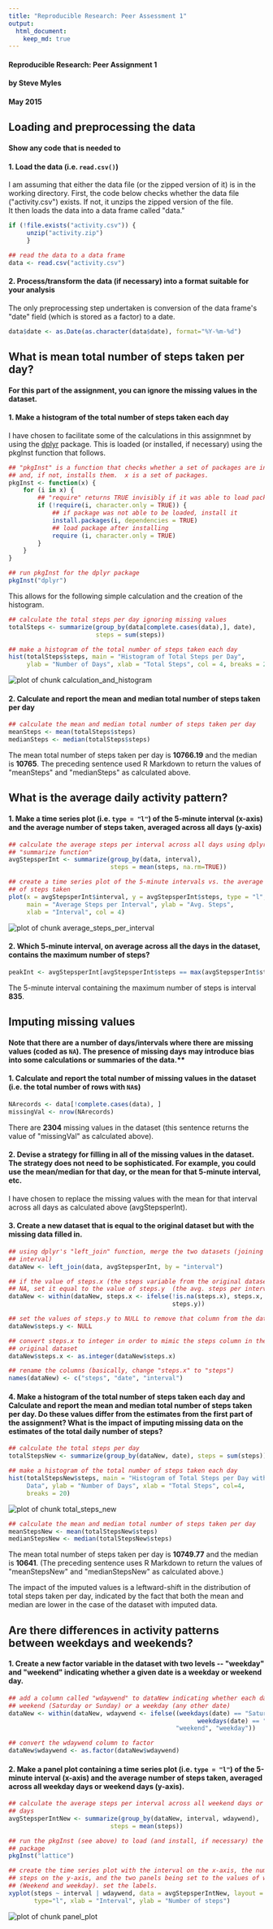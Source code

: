 ```yaml
---
title: "Reproducible Research: Peer Assessment 1"
output: 
  html_document:
    keep_md: true
---
```


#### Reproducible Research: Peer Assignment 1
#### by Steve Myles
#### May 2015


## Loading and preprocessing the data

#### Show any code that is needed to

#### 1. Load the data (i.e. `read.csv()`)


I am assuming that either the data file (or the zipped version of it) is in 
the working directory.  First, the code below checks whether the data file
("activity.csv") exists.  If not, it unzips the zipped version of the file.  
It then loads the data into a data frame called "data."



```r
if (!file.exists("activity.csv")) {
     unzip("activity.zip")     
     }

## read the data to a data frame
data <- read.csv("activity.csv")
```


#### 2. Process/transform the data (if necessary) into a format suitable for your analysis


The only preprocessing step undertaken is conversion of the data frame's "date"
field (which is stored as a factor) to a date.



```r
data$date <- as.Date(as.character(data$date), format="%Y-%m-%d")
```


## What is mean total number of steps taken per day?

#### For this part of the assignment, you can ignore the missing values in the dataset.

#### 1. Make a histogram of the total number of steps taken each day


I have chosen to facilitate some of the calculations in this assignmnet by 
using the  [dplyr](http://cran.rstudio.com/web/packages/dplyr/) package. This
is loaded (or installed, if necessary) using the pkgInst function that follows.



```r
## "pkgInst" is a function that checks whether a set of packages are installed
## and, if not, installs them.  x is a set of packages.
pkgInst <- function(x) {
    for (i in x) {
        ## "require" returns TRUE invisibly if it was able to load package
        if (!require(i, character.only = TRUE)) {
            ## if package was not able to be loaded, install it
            install.packages(i, dependencies = TRUE)
            ## load package after installing
            require (i, character.only = TRUE)
        }
    }
}

## run pkgInst for the dplyr package
pkgInst("dplyr")
```


This allows for the following simple calculation and the creation of the
histogram.



```r
## calculate the total steps per day ignoring missing values
totalSteps <- summarize(group_by(data[complete.cases(data),], date),
                        steps = sum(steps))

## make a histogram of the total number of steps taken each day
hist(totalSteps$steps, main = "Histogram of Total Steps per Day", 
     ylab = "Number of Days", xlab = "Total Steps", col = 4, breaks = 20)
```

![plot of chunk calculation_and_histogram](figure/calculation_and_histogram-1.png) 


#### 2. Calculate and report the **mean** and **median** total number of steps taken per day



```r
## calculate the mean and median total number of steps taken per day
meanSteps <- mean(totalSteps$steps)
medianSteps <- median(totalSteps$steps)
```


The mean total number of steps taken per day is **10766.19** and the median is **10765**.  The preceding sentence
used R Markdown to return the values of "meanSteps" and "medianSteps" as
calculated above.


## What is the average daily activity pattern?

#### 1. Make a time series plot (i.e. `type = "l"`) of the 5-minute interval (x-axis) and the average number of steps taken, averaged across all days (y-axis)



```r
## calculate the average steps per interval across all days using dplyr's 
## "summarize function"
avgStepsperInt <- summarize(group_by(data, interval), 
                            steps = mean(steps, na.rm=TRUE))

## create a time series plot of the 5-minute intervals vs. the average number
## of steps taken
plot(x = avgStepsperInt$interval, y = avgStepsperInt$steps, type = "l",
     main = "Average Steps per Interval", ylab = "Avg. Steps", 
     xlab = "Interval", col = 4)
```

![plot of chunk average_steps_per_interval](figure/average_steps_per_interval-1.png) 


#### 2. Which 5-minute interval, on average across all the days in the dataset, contains the maximum number of steps?



```r
peakInt <- avgStepsperInt[avgStepsperInt$steps == max(avgStepsperInt$steps), ]
```


The 5-minute interval containing the maximum number of steps is interval
**835**.


## Imputing missing values

#### Note that there are a number of days/intervals where there are missing  values (coded as `NA`). The presence of missing days may introduce bias into some calculations or summaries of the data.**

#### 1. Calculate and report the total number of missing values in the dataset (i.e. the total number of rows with `NA`s)



```r
NArecords <- data[!complete.cases(data), ]
missingVal <- nrow(NArecords)
```


There are **2304** missing values in the dataset (this sentence
returns the value of "missingVal" as calculated above).


#### 2. Devise a strategy for filling in all of the missing values in the dataset. The strategy does not need to be sophisticated. For example, you could use the mean/median for that day, or the mean for that 5-minute interval, etc.


I have chosen to replace the missing values with the mean for that interval 
across all days as calculated above (avgStepsperInt).


#### 3. Create a new dataset that is equal to the original dataset but with the missing data filled in.



```r
## using dplyr's "left_join" function, merge the two datasets (joining on
## interval)
dataNew <- left_join(data, avgStepsperInt, by = "interval")

## if the value of steps.x (the steps variable from the original dataset) is 
## NA, set it equal to the value of steps.y  (the avg. steps per interval) 
dataNew <- within(dataNew, steps.x <- ifelse(!is.na(steps.x), steps.x, 
                                             steps.y))

## set the values of steps.y to NULL to remove that column from the data frame
dataNew$steps.y <- NULL

## convert steps.x to integer in order to mimic the steps column in the
## original dataset
dataNew$steps.x <- as.integer(dataNew$steps.x)

## rename the columns (basically, change "steps.x" to "steps")
names(dataNew) <- c("steps", "date", "interval")
```


#### 4. Make a histogram of the total number of steps taken each day and Calculate and report the **mean** and **median** total number of steps taken per day. Do these values differ from the estimates from the first part of the assignment? What is the impact of imputing missing data on the estimates of the total daily number of steps?



```r
## calculate the total steps per day
totalStepsNew <- summarize(group_by(dataNew, date), steps = sum(steps))

## make a histogram of the total number of steps taken each day
hist(totalStepsNew$steps, main = "Histogram of Total Steps per Day with Imputed
     Data", ylab = "Number of Days", xlab = "Total Steps", col=4, 
     breaks = 20)
```

![plot of chunk total_steps_new](figure/total_steps_new-1.png) 

```r
## calculate the mean and median total number of steps taken per day
meanStepsNew <- mean(totalStepsNew$steps)
medianStepsNew <- median(totalStepsNew$steps)
```


The mean total number of steps taken per day is **10749.77** and the median is **10641**.  (The preceding
sentence uses R Markdown to return the values of "meanStepsNew" and 
"medianStepsNew" as calculated above.)

The impact of the imputed values is a leftward-shift in the distribution of 
total steps taken per day, indicated by the fact that both the mean and median
are lower in the case of the dataset with imputed data.


## Are there differences in activity patterns between weekdays and weekends?

#### 1. Create a new factor variable in the dataset with two levels -- "weekday" and "weekend" indicating whether a given date is a weekday or weekend day.



```r
## add a column called "wdaywend" to dataNew indicating whether each date is a
## weekend (Saturday or Sunday) or a weekday (any other date)
dataNew <- within(dataNew, wdaywend <- ifelse((weekdays(date) == "Saturday" | 
                                                    weekdays(date) == "Sunday"),
                                              "weekend", "weekday"))

## convert the wdaywend column to factor
dataNew$wdaywend <- as.factor(dataNew$wdaywend)
```


#### 2. Make a panel plot containing a time series plot (i.e. `type = "l"`) of the 5-minute interval (x-axis) and the average number of steps taken, averaged  across all weekday days or weekend days (y-axis).



```r
## calculate the average steps per interval across all weekend days or weekday
## days
avgStepsperIntNew <- summarize(group_by(dataNew, interval, wdaywend), 
                            steps = mean(steps))

## run the pkgInst (see above) to load (and install, if necessary) the lattice
## package
pkgInst("lattice")

## create the time series plot with the interval on the x-axis, the number of 
## steps on the y-axis, and the two panels being set to the values of wdaywend
## (Weekend and weekday). set the labels.
xyplot(steps ~ interval | wdaywend, data = avgStepsperIntNew, layout = c(1,2),
       type="l", xlab = "Interval", ylab = "Number of steps")
```

![plot of chunk panel_plot](figure/panel_plot-1.png) 
